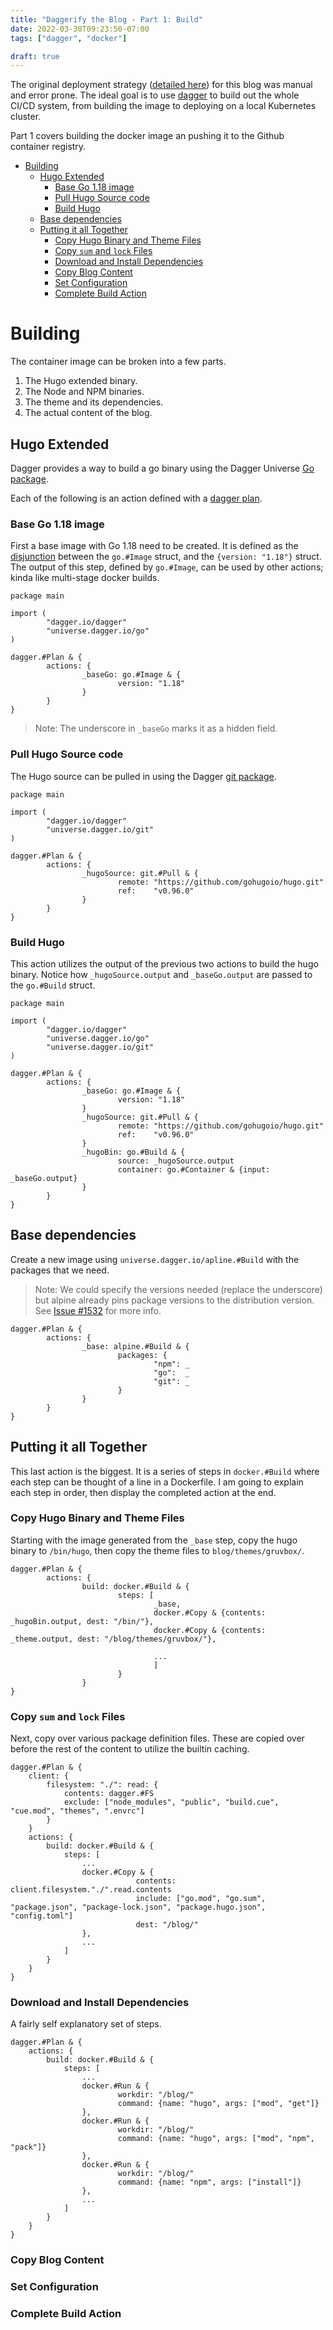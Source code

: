 ```yaml
---
title: "Daggerify the Blog - Part 1: Build"
date: 2022-03-30T09:23:50-07:00
tags: ["dagger", "docker"]

draft: true
---
```


The original deployment strategy ([detailed here][blog-deployment]) for this blog was
manual and error prone. The ideal goal is to use [dagger][dagger] to build out
the whole CI/CD system, from building the image to deploying on a local Kubernetes cluster.

Part 1 covers building the docker image an pushing it to the Github container registry.

<!--more-->
<!-- START doctoc generated TOC please keep comment here to allow auto update -->
<!-- DON'T EDIT THIS SECTION, INSTEAD RE-RUN doctoc TO UPDATE -->

- [Building](#building)
  - [Hugo Extended](#hugo-extended)
    - [Base Go 1.18 image](#base-go-118-image)
    - [Pull Hugo Source code](#pull-hugo-source-code)
    - [Build Hugo](#build-hugo)
  - [Base dependencies](#base-dependencies)
  - [Putting it all Together](#putting-it-all-together)
    - [Copy Hugo Binary and Theme Files](#copy-hugo-binary-and-theme-files)
    - [Copy `sum` and `lock` Files](#copy-sum-and-lock-files)
    - [Download and Install Dependencies](#download-and-install-dependencies)
    - [Copy Blog Content](#copy-blog-content)
    - [Set Configuration](#set-configuration)
    - [Complete Build Action](#complete-build-action)

<!-- END doctoc generated TOC please keep comment here to allow auto update -->

# Building

The container image can be broken into a few parts.

1. The Hugo extended binary.
1. The Node and NPM binaries.
1. The theme and its dependencies.
1. The actual content of the blog.

## Hugo Extended

Dagger provides a way to build a go binary using the Dagger Universe [Go package][dagger-uni-go].

Each of the following is an action defined with a [dagger plan][dagger-plan].

### Base Go 1.18 image

First a base image with Go 1.18 need to be created. It is defined as the
[disjunction][cue-disjunction] between the `go.#Image` struct, and the
`{version: "1.18"}` struct. The output of this step, defined by `go.#Image`,
can be used by other actions; kinda like multi-stage docker builds.

```cue-lang
package main

import (
        "dagger.io/dagger"
        "universe.dagger.io/go"
)

dagger.#Plan & {
        actions: {
                _baseGo: go.#Image & {
                        version: "1.18"
                }
        }
}
```

> Note: The underscore in `_baseGo` marks it as a hidden field.

### Pull Hugo Source code

The Hugo source can be pulled in using the Dagger [git package][dagger-uni-git].

```cue-lang
package main

import (
        "dagger.io/dagger"
        "universe.dagger.io/git"
)

dagger.#Plan & {
        actions: {
                _hugoSource: git.#Pull & {
                        remote: "https://github.com/gohugoio/hugo.git"
                        ref:    "v0.96.0"
                }
        }
}
```

### Build Hugo

This action utilizes the output of the previous two actions to build the hugo
binary. Notice how `_hugoSource.output` and `_baseGo.output` are passed to
the `go.#Build` struct.

```cue-lang
package main

import (
        "dagger.io/dagger"
        "universe.dagger.io/go"
        "universe.dagger.io/git"
)

dagger.#Plan & {
        actions: {
                _baseGo: go.#Image & {
                        version: "1.18"
                }
                _hugoSource: git.#Pull & {
                        remote: "https://github.com/gohugoio/hugo.git"
                        ref:    "v0.96.0"
                }
                _hugoBin: go.#Build & {
                        source: _hugoSource.output
                        container: go.#Container & {input: _baseGo.output}
                }
        }
}
```

## Base dependencies

Create a new image using `universe.dagger.io/apline.#Build` with the packages that we need.

> Note: We could specify the versions needed (replace the underscore)
> but alpine already pins package versions to the distribution version.
> See [Issue #1532][dagger-gh-issue-1532] for more info.

```cue-lang
dagger.#Plan & {
        actions: {
                _base: alpine.#Build & {
                        packages: {
                                "npm": _
                                "go":  _
                                "git": _
                        }
                }
        }
}
```

## Putting it all Together

This last action is the biggest. It is a series of steps in `docker.#Build`
where each step can be thought of a line in a Dockerfile. I am going to explain
each step in order, then display the completed action at the end.

### Copy Hugo Binary and Theme Files

Starting with the image generated from the `_base` step,
copy the hugo binary to `/bin/hugo`, then copy the theme files
to `blog/themes/gruvbox/`.

```cue-lang
dagger.#Plan & {
        actions: {
                build: docker.#Build & {
                        steps: [
                                _base,
                                docker.#Copy & {contents: _hugoBin.output, dest: "/bin/"},
                                docker.#Copy & {contents: _theme.output, dest: "/blog/themes/gruvbox/"},

                                ...
								]
						}
				}
}
```

### Copy `sum` and `lock` Files

Next, copy over various package definition files.
These are copied over before the rest of the content
to utilize the builtin caching.

```cue-lang
dagger.#Plan & {
	client: {
		filesystem: "./": read: {
			contents: dagger.#FS
			exclude: ["node_modules", "public", "build.cue", "cue.mod", "themes", ".envrc"]
		}
	}
    actions: {
		build: docker.#Build & {
            steps: [
				...
				docker.#Copy & {
                            contents: client.filesystem."./".read.contents
                            include: ["go.mod", "go.sum", "package.json", "package-lock.json", "package.hugo.json", "config.toml"]
                            dest: "/blog/"
                },
				...
			]
		}
	}
}
```

### Download and Install Dependencies

A fairly self explanatory set of steps.

```
dagger.#Plan & {
    actions: {
		build: docker.#Build & {
            steps: [
				...
                docker.#Run & {
                        workdir: "/blog/"
                        command: {name: "hugo", args: ["mod", "get"]}
                },
                docker.#Run & {
                        workdir: "/blog/"
                        command: {name: "hugo", args: ["mod", "npm", "pack"]}
                },
                docker.#Run & {
                        workdir: "/blog/"
                        command: {name: "npm", args: ["install"]}
                },
				...
			]
		}
	}
}
```

### Copy Blog Content

### Set Configuration

### Complete Build Action

```cue-lang

```

<!-- links -->

[blog-deployment]: https://blog.kgb33.dev/posts/getting_started_with_hugo/#production
[dagger]: https://dagger.io/
[dagger-plan]: https://docs.dagger.io/1202/plan
[dagger-uni-go]: https://github.com/dagger/dagger/tree/main/pkg/universe.dagger.io/go
[dagger-uni-git]: https://github.com/dagger/dagger/tree/main/pkg/universe.dagger.io/git
[dagger-gh-issue-1532]: https://github.com/dagger/dagger/issues/1532
[cue-disjunction]: https://cuelang.org/docs/tutorials/tour/types/disjunctions/
